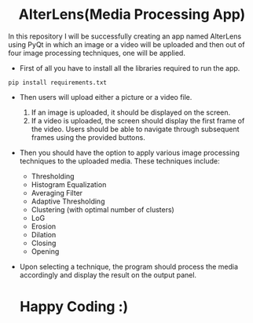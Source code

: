 <H1 align="center">AlterLens(Media Processing App)</H1>

In this repository I will be successfully creating an app named AlterLens using PyQt in which an image or a video will be uploaded and then out of four image processing techniques, one will be applied.

- First of all you have to install all the libraries required to run the app.
```
pip install requirements.txt
```
- Then users will upload either a picture or a video file.
  1. If an image is uploaded, it should be displayed on the screen.
  2. If a video is uploaded, the screen should display the first frame of the video. Users should be able to navigate through subsequent frames using the provided buttons.
- Then you should have the option to apply various image processing techniques to the uploaded media. These techniques include:
  -    Thresholding
  -    Histogram Equalization
  -    Averaging Filter
  -    Adaptive Thresholding
  -    Clustering (with optimal number of clusters)
  -    LoG
  -    Erosion
  -    Dilation
  -    Closing
  -    Opening
- Upon selecting a technique, the program should process the media accordingly and display the result on the output panel.


  # Happy Coding :)
